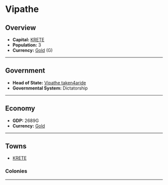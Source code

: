 # Vipathe

## Overview

- **Capital:** [KRETE](KRETE)
- **Population:** 3
- **Currency:** [Gold](Gold) (G)

---

## Government

- **Head of State:** [Vipathe taken4aride](taken4aride)
- **Governmental System:** Dictatorship

---

## Economy

- **GDP:** 2689G
- **Currency:** [Gold](Gold)

---

## Towns

- [KRETE](KRETE)

###     Colonies



---